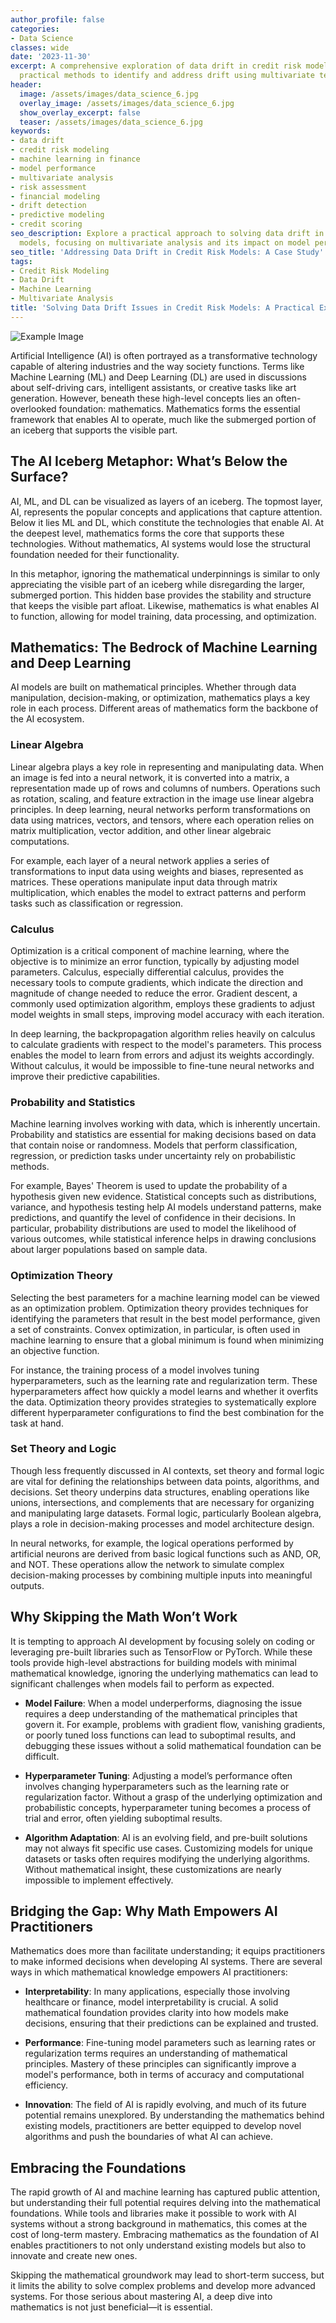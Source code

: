 ```yaml
---
author_profile: false
categories:
- Data Science
classes: wide
date: '2023-11-30'
excerpt: A comprehensive exploration of data drift in credit risk models, examining
  practical methods to identify and address drift using multivariate techniques.
header:
  image: /assets/images/data_science_6.jpg
  overlay_image: /assets/images/data_science_6.jpg
  show_overlay_excerpt: false
  teaser: /assets/images/data_science_6.jpg
keywords:
- data drift
- credit risk modeling
- machine learning in finance
- model performance
- multivariate analysis
- risk assessment
- financial modeling
- drift detection
- predictive modeling
- credit scoring
seo_description: Explore a practical approach to solving data drift in credit risk
  models, focusing on multivariate analysis and its impact on model performance.
seo_title: 'Addressing Data Drift in Credit Risk Models: A Case Study'
tags:
- Credit Risk Modeling
- Data Drift
- Machine Learning
- Multivariate Analysis
title: 'Solving Data Drift Issues in Credit Risk Models: A Practical Example'
---
```


![Example Image](/assets/images/1725604108590.jpeg)

Artificial Intelligence (AI) is often portrayed as a transformative technology capable of altering industries and the way society functions. Terms like Machine Learning (ML) and Deep Learning (DL) are used in discussions about self-driving cars, intelligent assistants, or creative tasks like art generation. However, beneath these high-level concepts lies an often-overlooked foundation: mathematics. Mathematics forms the essential framework that enables AI to operate, much like the submerged portion of an iceberg that supports the visible part.

## The AI Iceberg Metaphor: What’s Below the Surface?

AI, ML, and DL can be visualized as layers of an iceberg. The topmost layer, AI, represents the popular concepts and applications that capture attention. Below it lies ML and DL, which constitute the technologies that enable AI. At the deepest level, mathematics forms the core that supports these technologies. Without mathematics, AI systems would lose the structural foundation needed for their functionality.

In this metaphor, ignoring the mathematical underpinnings is similar to only appreciating the visible part of an iceberg while disregarding the larger, submerged portion. This hidden base provides the stability and structure that keeps the visible part afloat. Likewise, mathematics is what enables AI to function, allowing for model training, data processing, and optimization. 

## Mathematics: The Bedrock of Machine Learning and Deep Learning

AI models are built on mathematical principles. Whether through data manipulation, decision-making, or optimization, mathematics plays a key role in each process. Different areas of mathematics form the backbone of the AI ecosystem.

### Linear Algebra

Linear algebra plays a key role in representing and manipulating data. When an image is fed into a neural network, it is converted into a matrix, a representation made up of rows and columns of numbers. Operations such as rotation, scaling, and feature extraction in the image use linear algebra principles. In deep learning, neural networks perform transformations on data using matrices, vectors, and tensors, where each operation relies on matrix multiplication, vector addition, and other linear algebraic computations. 

For example, each layer of a neural network applies a series of transformations to input data using weights and biases, represented as matrices. These operations manipulate input data through matrix multiplication, which enables the model to extract patterns and perform tasks such as classification or regression.

### Calculus

Optimization is a critical component of machine learning, where the objective is to minimize an error function, typically by adjusting model parameters. Calculus, especially differential calculus, provides the necessary tools to compute gradients, which indicate the direction and magnitude of change needed to reduce the error. Gradient descent, a commonly used optimization algorithm, employs these gradients to adjust model weights in small steps, improving model accuracy with each iteration.

In deep learning, the backpropagation algorithm relies heavily on calculus to calculate gradients with respect to the model's parameters. This process enables the model to learn from errors and adjust its weights accordingly. Without calculus, it would be impossible to fine-tune neural networks and improve their predictive capabilities.

### Probability and Statistics

Machine learning involves working with data, which is inherently uncertain. Probability and statistics are essential for making decisions based on data that contain noise or randomness. Models that perform classification, regression, or prediction tasks under uncertainty rely on probabilistic methods. 

For example, Bayes' Theorem is used to update the probability of a hypothesis given new evidence. Statistical concepts such as distributions, variance, and hypothesis testing help AI models understand patterns, make predictions, and quantify the level of confidence in their decisions. In particular, probability distributions are used to model the likelihood of various outcomes, while statistical inference helps in drawing conclusions about larger populations based on sample data.

### Optimization Theory

Selecting the best parameters for a machine learning model can be viewed as an optimization problem. Optimization theory provides techniques for identifying the parameters that result in the best model performance, given a set of constraints. Convex optimization, in particular, is often used in machine learning to ensure that a global minimum is found when minimizing an objective function.

For instance, the training process of a model involves tuning hyperparameters, such as the learning rate and regularization term. These hyperparameters affect how quickly a model learns and whether it overfits the data. Optimization theory provides strategies to systematically explore different hyperparameter configurations to find the best combination for the task at hand.

### Set Theory and Logic

Though less frequently discussed in AI contexts, set theory and formal logic are vital for defining the relationships between data points, algorithms, and decisions. Set theory underpins data structures, enabling operations like unions, intersections, and complements that are necessary for organizing and manipulating large datasets. Formal logic, particularly Boolean algebra, plays a role in decision-making processes and model architecture design.

In neural networks, for example, the logical operations performed by artificial neurons are derived from basic logical functions such as AND, OR, and NOT. These operations allow the network to simulate complex decision-making processes by combining multiple inputs into meaningful outputs.

## Why Skipping the Math Won’t Work

It is tempting to approach AI development by focusing solely on coding or leveraging pre-built libraries such as TensorFlow or PyTorch. While these tools provide high-level abstractions for building models with minimal mathematical knowledge, ignoring the underlying mathematics can lead to significant challenges when models fail to perform as expected.

- **Model Failure**: When a model underperforms, diagnosing the issue requires a deep understanding of the mathematical principles that govern it. For example, problems with gradient flow, vanishing gradients, or poorly tuned loss functions can lead to suboptimal results, and debugging these issues without a solid mathematical foundation can be difficult.

- **Hyperparameter Tuning**: Adjusting a model’s performance often involves changing hyperparameters such as the learning rate or regularization factor. Without a grasp of the underlying optimization and probabilistic concepts, hyperparameter tuning becomes a process of trial and error, often yielding suboptimal results.

- **Algorithm Adaptation**: AI is an evolving field, and pre-built solutions may not always fit specific use cases. Customizing models for unique datasets or tasks often requires modifying the underlying algorithms. Without mathematical insight, these customizations are nearly impossible to implement effectively.

## Bridging the Gap: Why Math Empowers AI Practitioners

Mathematics does more than facilitate understanding; it equips practitioners to make informed decisions when developing AI systems. There are several ways in which mathematical knowledge empowers AI practitioners:

- **Interpretability**: In many applications, especially those involving healthcare or finance, model interpretability is crucial. A solid mathematical foundation provides clarity into how models make decisions, ensuring that their predictions can be explained and trusted.

- **Performance**: Fine-tuning model parameters such as learning rates or regularization terms requires an understanding of mathematical principles. Mastery of these principles can significantly improve a model's performance, both in terms of accuracy and computational efficiency.

- **Innovation**: The field of AI is rapidly evolving, and much of its future potential remains unexplored. By understanding the mathematics behind existing models, practitioners are better equipped to develop novel algorithms and push the boundaries of what AI can achieve.

## Embracing the Foundations

The rapid growth of AI and machine learning has captured public attention, but understanding their full potential requires delving into the mathematical foundations. While tools and libraries make it possible to work with AI systems without a strong background in mathematics, this comes at the cost of long-term mastery. Embracing mathematics as the foundation of AI enables practitioners to not only understand existing models but also to innovate and create new ones.

Skipping the mathematical groundwork may lead to short-term success, but it limits the ability to solve complex problems and develop more advanced systems. For those serious about mastering AI, a deep dive into mathematics is not just beneficial—it is essential.
